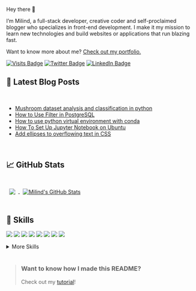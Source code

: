 <!--[![Milind's GitHub Banner](./assets/GitHubHeader.png)](https://milindsoorya.site)-->

Hey there 👋

I’m Milind, a full-stack developer, creative coder and self-proclaimed blogger who specializes in front-end development. I make it my mission to learn new technologies and build websites or applications that run blazing fast.

Want to know more about me? [Check out my portfolio.](https://milindsoorya.site/)

[![Visits Badge](https://badges.pufler.dev/visits/milindsoorya/milindsoorya)](https://milindsoorya.site/)
[![Twitter Badge](https://img.shields.io/badge/Twitter-Profile-informational?style=flat&logo=twitter&logoColor=white&color=1CA2F1)](https://twitter.com/milindsoorya)
[![LinkedIn Badge](https://img.shields.io/badge/LinkedIn-Profile-informational?style=flat&logo=linkedin&logoColor=white&color=0D76A8)](https://www.linkedin.com/in/milindsoorya/)

## 📝 Latest Blog Posts

<br>

<!-- BLOG-POST-LIST:START -->
- [Mushroom dataset analysis and classification in python](https://milindsoorya.site/blog/mushroom-dataset-analysis-and-classification-python)
- [How to Use Filter in PostgreSQL](https://milindsoorya.site/blog/how-to-use-filter-in-postgresql)
- [How to use python virtual environment with conda](https://milindsoorya.site/blog/how-to-use-virtual-environment-with-conda)
- [How To Set Up Jupyter Notebook on Ubuntu](https://milindsoorya.site/blog/how-to-Set-up-jupyter-notebook-with-python-3-on-ubuntu-20.04)
- [Add ellipses to overflowing text in CSS](https://milindsoorya.site/blog/ellipses-to-overflowing-text)
<!-- BLOG-POST-LIST:END -->

<br>

## &#x1f4c8; GitHub Stats

<br>

<a href="https://github.com/milindsoorya">
  <img align="center" style="margin:0.5rem" src="https://github-readme-stats.vercel.app/api/top-langs/?username=milindsoorya&hide=html,css&title_color=ffffff&text_color=c9cacc&icon_color=4AB197&bg_color=1A2B34" />
</a>

<a href="https://github.com/milindsoorya">
  <img align="center" style="margin:0.5rem" src="https://github-readme-stats.vercel.app/api?username=milindsoorya&show_icons=true&line_height=27&count_private=true&title_color=ffffff&text_color=c9cacc&icon_color=4AB097&bg_color=1A2B34" alt="Milind's GitHub Stats" />
</a>

<br>
<br>

## 💼 Skills

![](https://img.shields.io/badge/Code-React-informational?style=flat&logo=react&logoColor=white&color=4AB197)
![](https://img.shields.io/badge/Code-Redux-informational?style=flat&logo=Redux&logoColor=white&color=4AB197)
![](https://img.shields.io/badge/Code-JavaScript-informational?style=flat&logo=JavaScript&logoColor=white&color=4AB197)
![](https://img.shields.io/badge/Code-TypeScript-informational?style=flat&logo=TypeScript&logoColor=white&color=4AB197)
![](https://img.shields.io/badge/Code-CSharp-informational?style=flat&logo=c-sharp&logoColor=white&color=4AB197)
![](https://img.shields.io/badge/Code-.NET-informational?style=flat&logo=.net&logoColor=white&color=4AB197)
![](https://img.shields.io/badge/Code-MongoDB-informational?style=flat&logo=MongoDB&logoColor=white&color=4AB197)
![](https://img.shields.io/badge/Code-MySQL-informational?style=flat&logo=MySQL&logoColor=white&color=4AB197)

<details>
<summary>More Skills</summary>
<br>

![](https://img.shields.io/badge/Style-CSS-informational?style=flat&logo=css3&logoColor=white&color=4AB197)
![](https://img.shields.io/badge/Style-Tailwind-informational?style=flat&logo=Tailwind-CSS&logoColor=white&color=4AB197)
![](https://img.shields.io/badge/Style-Sass-informational?style=flat&logo=Sass&logoColor=white&color=4AB197)

<br>
 
![](https://img.shields.io/badge/Test-Jest-informational?style=flat&logo=jest&logoColor=white&color=4AB197) 
![](https://img.shields.io/badge/Test-Cypress-informational?style=flat&logo=Cypress&logoColor=white&color=4AB197)

<br>

![](https://img.shields.io/badge/Tools-Docker-informational?style=flat&logo=docker&logoColor=white&color=4AB197)
![](https://img.shields.io/badge/Tools-NGINX-informational?style=flat&logo=nginx&logoColor=white&color=4AB197)
![](https://img.shields.io/badge/Tools-Netlify-informational?style=flat&logo=netlify&logoColor=white&color=4AB197)
![](https://img.shields.io/badge/Tools-Actions-informational?style=flat&logo=github-actions&logoColor=white&color=4AB197)
![](https://img.shields.io/badge/Tools-NPM-informational?style=flat&logo=npm&logoColor=white&color=4AB197)
![](https://img.shields.io/badge/Tools-Postman-informational?style=flat&logo=Postman&logoColor=white&color=4AB197)
![](https://img.shields.io/badge/Tools-Photoshop-informational?style=flat&logo=Adobe-Photoshop&logoColor=white&color=4AB197)
![](https://img.shields.io/badge/Tools-Illustrator-informational?style=flat&logo=Adobe-Illustrator&logoColor=white&color=4AB197)
![](https://img.shields.io/badge/Tools-AdobeXD-informational?style=flat&logo=Adobe-XD&logoColor=white&color=4AB197)
![](https://img.shields.io/badge/Tools-GitHub-informational?style=flat&logo=GitHub&logoColor=white&color=4AB197)
![](https://img.shields.io/badge/Tools-GitLab-informational?style=flat&logo=GitLab&logoColor=white&color=4AB197)
![](https://img.shields.io/badge/Tools-Jira-informational?style=flat&logo=Jira-Software&logoColor=white&color=4AB197)

</details>

<br>

> ### Want to know how I made this README?
>
> Check out my [tutorial](https://milindsoorya.site/)!

<!--
**milindsoorya/milindsoorya** is a ✨ _special_ ✨ repository because its `README.md` (this file) appears on your GitHub profile.

Here are some ideas to get you started:

- 🔭 I’m currently working on ...
- 🌱 I’m currently learning ...
- 👯 I’m looking to collaborate on ...
- 🤔 I’m looking for help with ...
- 💬 Ask me about ...
- 📫 How to reach me: ...
- 😄 Pronouns: ...
- ⚡ Fun fact: ...
-->
